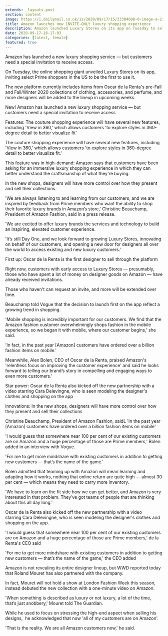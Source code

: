 ```yaml
---
extends: _layouts.post
section: content
image: https://i.dailymail.co.uk/1s/2020/09/17/15/33304608-0-image-a-21_1600354719452.jpg 
title: Amazon launches new INVITE-ONLY luxury shopping experience 
description: Amazon launched Luxury Stores on its app on Tuesday to select Amazon Prime customers who received special invitations. The shopping experience includes new features. 
date: 2020-09-17-16-17-03 
categories: [latest, female] 
featured: true 
--- 
```

Amazon has launched a new luxury shopping service — but customers need a special invitation to receive access.

On Tuesday, the online shopping giant unveiled Luxury Stores on its app, inviting select Prime shoppers in the US to be the first to use it. 

The new platform currently includes items from Oscar de la Renta's pre-Fall and Fall/Winter 2020 collections of clothing, accessories, and perfume, and more designers will be added to the lineup in upcoming weeks.

New! Amazon has launched a new luxury shopping service — but customers need a special invitation to receive access

Features: The couture shopping experience will have several new features, including 'View in 360,' which allows customers 'to explore styles in 360-degree detail to better visualize fit' 

The couture shopping experience will have several new features, including 'View in 360,' which allows customers 'to explore styles in 360-degree detail to better visualize fit.' 

This feature was in high-demand: Amazon says that customers have been asking for an immersive luxury shopping experience in which they can better understand the craftsmanship of what they're buying. 

In the new shops, designers will have more control over how they present and sell their collections. 

'We are always listening to and learning from our customers, and we are inspired by feedback from Prime members who want the ability to shop their favorite luxury brands in Amazon’s store,' Christine Beauchamp, President of Amazon Fashion, said in a press release. 

'We are excited to offer luxury brands the services and technology to build an inspiring, elevated customer experience. 

'It’s still Day One, and we look forward to growing Luxury Stores, innovating on behalf of our customers, and opening a new door for designers all over the world to access existing and new luxury customers.'

First up: Oscar de la Renta is the first designer to sell through the platform

Right now, customers with early access to Luxury Stores — presumably, those who have spent a lot of money on designer goods on Amazon — have already received invitations.

Those who haven't can request an invite, and more will be extended over time. 

Beauchamp told Vogue that the decision to launch first on the app reflect a growing trend in shopping.

'Mobile shopping is incredibly important for our customers. We find that the Amazon fashion customer overwhelmingly shops fashion in the mobile experience, so we began it with mobile, where our customer begins,' she said.

'In fact, in the past year [Amazon] customers have ordered over a billion fashion items on mobile.'

Meanwhile, Alex Bolen, CEO of Oscar de la Renta, praised Amazon's 'relentless focus on improving the customer experience' and said he looks forward to telling our brand’s story in compelling and engaging ways to even more customers.' 

Star power: Oscar de la Renta also kicked off the new partnership with a video starring Cara Delevingne, who is seen modeling the designer's clothes and shopping on the app

Innovations: In the new shops, designers will have more control over how they present and sell their collections

Christine Beauchamp, President of Amazon Fashion, saidL 'In the past year [Amazon] customers have ordered over a billion fashion items on mobile'

'I would guess that somewhere near 100 per cent of our existing customers are on Amazon and a huge percentage of those are Prime members,' Bolen added in an interview with Vogue. 

'For me to get more mindshare with existing customers in addition to getting new customers — that’s the name of the game.'

Bolen admitted that teaming up with Amazon will mean learning and adapting how it works, nothing that online return are quite high — almost 30 per cent — which means they need to carry more inventory.  

'We have to learn on the fit side how we can get better, and Amazon is very interested in that problem. They’ve got teams of people that are thinking about this all day long.' 

Oscar de la Renta also kicked off the new partnership with a video starring Cara Delevingne, who is seen modeling the designer's clothes and shopping on the app. 

'I would guess that somewhere near 100 per cent of our existing customers are on Amazon and a huge percentage of those are Prime members,' de la Renta's CEO said

'For me to get more mindshare with existing customers in addition to getting new customers — that’s the name of the game,' the CEO added

Amazon is not revealing its entire designer lineup, but WWD reported today that Roland Mouret has also partnered with the company. 

In fact, Mouret will not hold a show at London Fashion Week this season, instead debuted the new collection with a one-minute video on Amazon.

'When something is described as luxury or not luxury, a lot of the time, that’s just snobbery,' Mouret told The Guardian. 

While he used to focus on stressing the high-end aspect when selling his designs,  he acknowledged that now 'all of my customers are on Amazon'.

'That is the reality. We are all Amazon customers now,' he said. 

